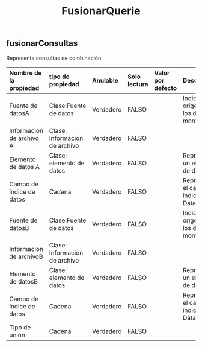 ﻿---
title: FusionarQuerie
second_title: Aspose.Cells Cloud Documen
type: docs
url: /es/specification/model/mergequeries/
description: "Aspose.Cells Especificación del modelo de nube: MergeQueries. Maneje sin esfuerzo Excel y otros documentos de hoja de cálculo con funciones como abrir, generar, editar, dividir, fusionar, comparar y convertir."
kwords: Excel, Office, Hoja de cálculo, Nube REST API, MergeQueries
weight: 50
---
## **fusionarConsultas**

 Representa consultas de combinación.

| Nombre de la propiedad| tipo de propiedad| Anulable| Solo lectura| Valor por defecto| Descripción|
|:- |:- |:- |:- |:- |:- |
| Fuente de datosA| Clase:Fuente de datos| Verdadero| FALSO|| Indica el origen de los datos de montaje.|
| Información de archivo A| Clase: Información de archivo| Verdadero| FALSO|||
| Elemento de datos A| Clase: elemento de datos| Verdadero| FALSO|| Representa un elemento de datos.|
| Campo de índice de datos| Cadena| Verdadero| FALSO|| Representa el campo de índice de DataA|
| Fuente de datosB| Clase:Fuente de datos| Verdadero| FALSO|| Indica el origen de los datos de montaje.|
| Información de archivoB| Clase: Información de archivo| Verdadero| FALSO|||
| Elemento de datosB| Clase: elemento de datos| Verdadero| FALSO|| Representa un elemento de datos.|
| Campo de índice de datos| Cadena| Verdadero| FALSO|| Representa el campo de índice de DataB.|
| Tipo de unión| Cadena| Verdadero| FALSO|||

